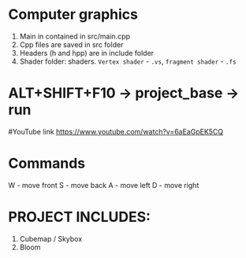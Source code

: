 # Computer graphics


1. Main in contained in src/main.cpp
2. Cpp files are saved in src folder
3. Headers (h and hpp) are in include folder
4. Shader folder: shaders. `Vertex shader` - `.vs`, `fragment shader` - `.fs`
# ALT+SHIFT+F10 -> project_base -> run

#YouTube link
https://www.youtube.com/watch?v=6aEaGpEK5CQ

# Commands
W - move front
S - move back
A - move left
D - move right

# PROJECT INCLUDES:
1. Cubemap / Skybox
2. Bloom
